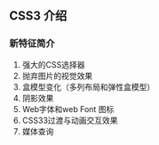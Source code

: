 ## CSS3 介绍

### 新特征简介

1.  强大的CSS选择器
2.  抛弃图片的视觉效果
3.  盒模型变化（多列布局和弹性盒模型）
4.  阴影效果
5.  Web字体和web Font 图标
6.  CSS33过渡与动画交互效果
7.  媒体查询